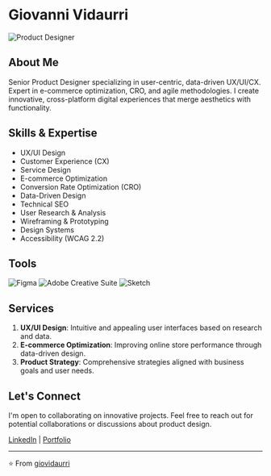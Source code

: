 # Giovanni Vidaurri

![Product Designer](https://img.shields.io/badge/Product%20Designer-UX%20%7C%20UI%20%7C%20CX-blue)

## About Me

Senior Product Designer specializing in user-centric, data-driven UX/UI/CX. Expert in e-commerce optimization, CRO, and agile methodologies. I create innovative, cross-platform digital experiences that merge aesthetics with functionality.

## Skills & Expertise

- UX/UI Design
- Customer Experience (CX)
- Service Design
- E-commerce Optimization
- Conversion Rate Optimization (CRO)
- Data-Driven Design
- Technical SEO
- User Research & Analysis
- Wireframing & Prototyping
- Design Systems
- Accessibility (WCAG 2.2)

## Tools

![Figma](https://img.shields.io/badge/-Figma-F24E1E?style=flat&logo=figma&logoColor=white)
![Adobe Creative Suite](https://img.shields.io/badge/-Adobe%20Creative%20Suite-FF0000?style=flat&logo=adobe&logoColor=white)
![Sketch](https://img.shields.io/badge/-Sketch-F7B500?style=flat&logo=sketch&logoColor=black)

## Services

1. **UX/UI Design**: Intuitive and appealing user interfaces based on research and data.
2. **E-commerce Optimization**: Improving online store performance through data-driven design.
3. **Product Strategy**: Comprehensive strategies aligned with business goals and user needs.

## Let's Connect

I'm open to collaborating on innovative projects. Feel free to reach out for potential collaborations or discussions about product design.

[LinkedIn](https://www.linkedin.com/in/giovidaurri/) | [Portfolio](https://www.giovidaurri.com/)

---

⭐️ From [giovidaurri](https://github.com/giovidaurri)